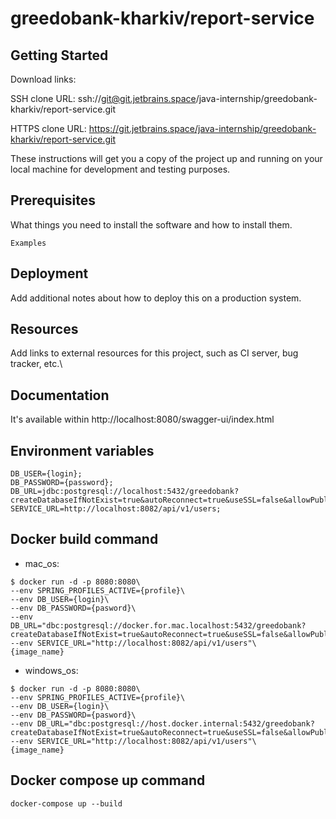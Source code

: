 # greedobank-kharkiv/report-service

## Getting Started

Download links:

SSH clone URL: ssh://git@git.jetbrains.space/java-internship/greedobank-kharkiv/report-service.git

HTTPS clone URL: https://git.jetbrains.space/java-internship/greedobank-kharkiv/report-service.git

These instructions will get you a copy of the project up and running on your local machine for development and testing
purposes.

## Prerequisites

What things you need to install the software and how to install them.

```
Examples
```

## Deployment

Add additional notes about how to deploy this on a production system.

## Resources

Add links to external resources for this project, such as CI server, bug tracker, etc.\

## Documentation

It's available within http://localhost:8080/swagger-ui/index.html

## Environment variables

```
DB_USER={login}; 
DB_PASSWORD={password}; 
DB_URL=jdbc:postgresql://localhost:5432/greedobank?createDatabaseIfNotExist=true&autoReconnect=true&useSSL=false&allowPublicKeyRetrieval=true;
SERVICE_URL=http://localhost:8082/api/v1/users;
```

## Docker build command

* mac_os:

```
$ docker run -d -p 8080:8080\ 
--env SPRING_PROFILES_ACTIVE={profile}\
--env DB_USER={login}\
--env DB_PASSWORD={pasword}\
--env DB_URL="dbc:postgresql://docker.for.mac.localhost:5432/greedobank?createDatabaseIfNotExist=true&autoReconnect=true&useSSL=false&allowPublicKeyRetrieval=true"\
--env SERVICE_URL="http://localhost:8082/api/v1/users"\
{image_name}
```

* windows_os:

```
$ docker run -d -p 8080:8080\ 
--env SPRING_PROFILES_ACTIVE={profile}\
--env DB_USER={login}\
--env DB_PASSWORD={pasword}\
--env DB_URL="dbc:postgresql://host.docker.internal:5432/greedobank?createDatabaseIfNotExist=true&autoReconnect=true&useSSL=false&allowPublicKeyRetrieval=true"\
--env SERVICE_URL="http://localhost:8082/api/v1/users"\
{image_name}
```

## Docker compose up command 
```
docker-compose up --build
```

